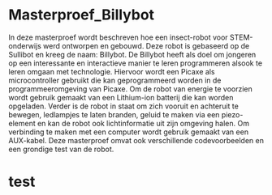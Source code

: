 # Masterproef_Billybot

In deze masterproef wordt beschreven hoe een insect-robot voor STEM-onderwijs werd ontworpen en gebouwd. Deze robot is gebaseerd op de Sullibot en kreeg de naam: Billybot. De Billybot heeft als doel om jongeren op een interessante en interactieve manier te leren programmeren alsook te leren omgaan met technologie. Hiervoor wordt een Picaxe als microcontroller gebruikt die kan geprogrammeerd worden in de programmeeromgeving van Picaxe. Om de robot van energie te voorzien wordt gebruik gemaakt van een Lithium-ion batterij die kan worden opgeladen. Verder is de robot in staat om zich vooruit en achteruit te bewegen, ledlampjes te laten branden, geluid te maken via een piezo-element en kan de robot ook lichtinformatie uit zijn omgeving halen. Om verbinding te maken met een computer wordt gebruik gemaakt van een AUX-kabel. Deze masterproef omvat ook verschillende codevoorbeelden en een grondige test van de robot.

# test
